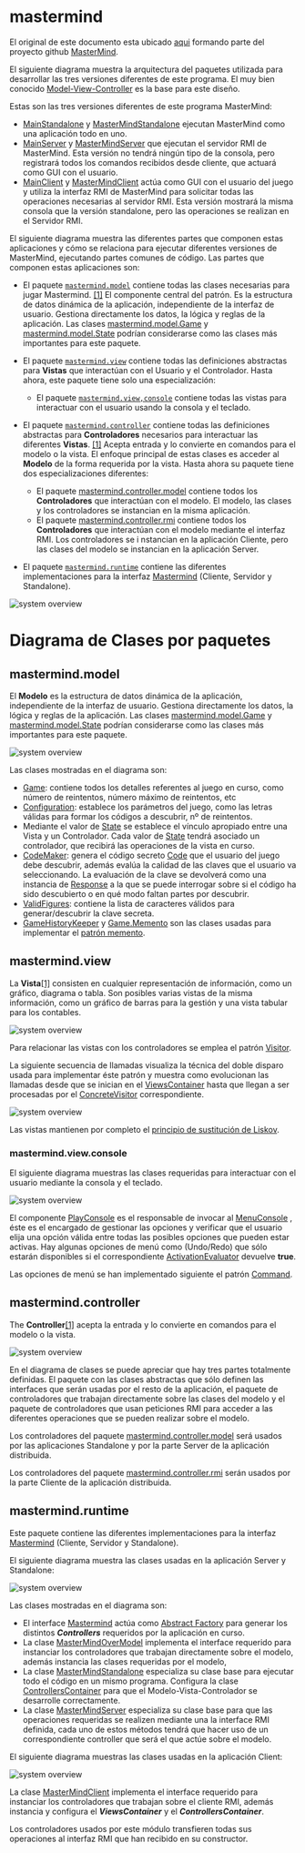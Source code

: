 # mastermind

El original de este documento esta ubicado [aqui](https://github.com/ciscoruiz/mastermind/blob/distributed/README.md) 
formando parte del proyecto github [MasterMind](https://github.com/ciscoruiz/mastermind/tree/distributed).

El siguiente diagrama muestra la arquitectura del paquetes utilizada para desarrollar las tres versiones diferentes de este programa. El
muy bien conocido [Model-View-Controller](https://en.wikipedia.org/wiki/Model%E2%80%93view%E2%80%93controller) es la
base para este diseño.

Estas son las tres versiones diferentes de este programa MasterMind:
* [MainStandalone](https://github.com/ciscoruiz/mastermind/blob/distributed/src/com/upm/master/mastermind/MainStandalone.java) 
  y [MasterMindStandalone](https://github.com/ciscoruiz/mastermind/blob/distributed/src/com/upm/master/mastermind/runtime/MasterMindStandalone.java) 
  ejecutan MasterMind como una aplicación todo en uno.
* [MainServer](https://github.com/ciscoruiz/mastermind/blob/distributed/src/com/upm/master/mastermind/MainServer.java) 
  y [MasterMindServer](https://github.com/ciscoruiz/mastermind/blob/distributed/src/com/upm/master/mastermind/runtime/MasterMindServer.java) 
  que ejecutan el servidor RMI de MasterMind. Esta versión no tendrá ningún tipo de la consola, pero registrará todos 
  los comandos recibidos desde cliente, que actuará como GUI con el usuario.
* [MainClient](https://github.com/ciscoruiz/mastermind/blob/distributed/src/com/upm/master/mastermind/MainClient.java) 
  y [MasterMindClient](https://github.com/ciscoruiz/mastermind/blob/distributed/src/com/upm/master/mastermind/runtime/MasterMindClient.java) 
  actúa como GUI con el usuario del juego y utiliza la interfaz RMI de MasterMind para solicitar todas las operaciones 
  necesarias al servidor RMI. Esta versión mostrará la misma consola que la versión standalone, pero las operaciones se 
  realizan en el Servidor RMI.

El siguiente diagrama muestra las diferentes partes que componen estas aplicaciones y cómo se relaciona para ejecutar 
diferentes versiones de MasterMind, ejecutando partes comunes de código. Las partes que componen estas aplicaciones son:

* El paquete [`mastermind.model`](#mastermindmodel) contiene todas las clases necesarias para jugar Mastermind. [[1]](https://en.wikipedia.org/wiki/Model%E2%80%93view%E2%80%93controller)
  El componente central del patrón. Es la estructura de datos dinámica de la aplicación, independiente de la interfaz 
  de usuario. Gestiona directamente los datos, la lógica y reglas de la aplicación. Las clases [mastermind.model.Game](https://github.com/ciscoruiz/mastermind/blob/distributed/src/com/upm/master/mastermind/model/Game.java)
  y [mastermind.model.State](https://github.com/ciscoruiz/mastermind/blob/distributed/src/com/upm/master/mastermind/model/State.java) 
  podrían considerarse como las clases más importantes para este paquete.

* El paquete [`mastermind.view`](#mastermindview) contiene todas las definiciones abstractas para **Vistas** que interactúan con el Usuario
  y el Controlador.  Hasta ahora, este paquete tiene solo una especialización:
  * El paquete [`mastermind.view,console`](#mastermindviewconsole) contiene todas las vistas para interactuar con el usuario usando la consola y el teclado.

* El paquete [`mastermind.controller`](#mastermindcontroller)  contiene todas las definiciones abstractas para **Controladores** necesarios para interactuar
  las diferentes **Vistas**. [[1]](https://en.wikipedia.org/wiki/Model%E2%80%93view%E2%80%93controller) Acepta entrada y
  lo convierte en comandos para el modelo o la vista. El enfoque principal de estas clases es acceder al **Modelo** de la 
  forma requerida por la vista. Hasta ahora su paquete tiene dos especializaciones diferentes:
  * El paquete [mastermind.controller.model](https://github.com/ciscoruiz/mastermind/tree/distributed/src/com/upm/master/mastermind/controller/model) 
    contiene todos los **Controladores** que interactúan con el modelo. El modelo, las clases y los controladores se 
    instancian en la misma aplicación.
  * El paquete [mastermind.controller.rmi](https://github.com/ciscoruiz/mastermind/tree/distributed/src/com/upm/master/mastermind/controller/rmi) 
    contiene todos los **Controladores** que interactúan con el modelo mediante el interfaz RMI. Los controladores se i
    nstancian en la aplicación Cliente, pero las clases del modelo se instancian en la aplicación Server.

* El paquete [`mastermind.runtime`](#mastermindruntime) contiene las diferentes implementaciones para la interfaz [Mastermind](https://github.com/ciscoruiz/mastermind/blob/distributed/src/com/upm/master/mastermind/MasterMind.java)
  (Cliente, Servidor y Standalone).
 
![system overview](http://www.plantuml.com/plantuml/proxy?cache=no&src=https://raw.githubusercontent.com/ciscoruiz/mastermind/distributed/doc/arquitectura.puml)

# Diagrama de Clases por paquetes

## mastermind.model

El **Modelo** es la estructura de datos dinámica de la aplicación, independiente de la interfaz de usuario. Gestiona 
directamente los datos, la lógica y reglas de la aplicación. Las clases [mastermind.model.Game](https://github.com/ciscoruiz/mastermind/blob/distributed/src/com/upm/master/mastermind/model/Game.java) 
y [mastermind.model.State](https://github.com/ciscoruiz/mastermind/blob/distributed/src/com/upm/master/mastermind/model/State.java) 
podrían considerarse como las clases más importantes para este paquete.

![system overview](http://www.plantuml.com/plantuml/proxy?cache=no&src=https://raw.githubusercontent.com/ciscoruiz/mastermind/distributed/doc/mastermind.model.puml)

Las clases mostradas en el diagrama son:
* [Game](https://github.com/ciscoruiz/mastermind/blob/distributed/src/com/upm/master/mastermind/model/Game.java): contiene 
  todos los detalles referentes al juego en curso, como número de reintentos, número máximo de reintentos, etc
* [Configuration](https://github.com/ciscoruiz/mastermind/blob/distributed/src/com/upm/master/mastermind/model/Configuration.java): 
  establece los parámetros del juego, como las letras válidas para formar los códigos a descubrir, nº de reintentos.
* Mediante el valor de [State](https://github.com/ciscoruiz/mastermind/blob/distributed/src/com/upm/master/mastermind/model/State.java) 
  se establece el vínculo apropiado entre una Vista y un Controlador. Cada valor de [State](https://github.com/ciscoruiz/mastermind/blob/distributed/src/com/upm/master/mastermind/model/State.java)
  tendrá asociado un controlador, que recibirá las operaciones de la vista en curso.
* [CodeMaker](https://github.com/ciscoruiz/mastermind/blob/distributed/src/com/upm/master/mastermind/model/CodeMaker.java): 
  genera el código secreto [Code](https://github.com/ciscoruiz/mastermind/blob/distributed/src/com/upm/master/mastermind/model/Code.java) 
  que el usuario del juego debe descubrir, además evalúa la calidad de las claves  que el usuario va seleccionando. 
  La evaluación de la clave se devolverá como una instancia de [Response](https://github.com/ciscoruiz/mastermind/blob/distributed/src/com/upm/master/mastermind/model/Response.java)
  a la que se puede interrogar sobre si el código ha sido descubierto o en qué modo faltan partes por descubrir.
* [ValidFigures](https://github.com/ciscoruiz/mastermind/blob/distributed/src/com/upm/master/mastermind/model/ValidFigures.java): 
  contiene la lista de caracteres válidos para generar/descubrir la clave secreta.   
* [GameHistoryKeeper](https://github.com/ciscoruiz/mastermind/blob/distributed/src/com/upm/master/mastermind/model/GameHistoryKeeper.java)
  y [Game.Memento](https://github.com/ciscoruiz/mastermind/blob/ead474cbbe7370310082ae1a40787709aa77bb1d/src/com/upm/master/mastermind/model/Game.java#L9) 
  son las clases usadas para implementar el [patrón memento](https://en.wikipedia.org/wiki/Memento_pattern).

## mastermind.view

La **Vista**[[1]](https://en.wikipedia.org/wiki/Model%E2%80%93view%E2%80%93controller) consisten en cualquier representación 
de información, como un gráfico, diagrama o tabla. Son posibles varias vistas de la misma información, como un gráfico de 
barras para la gestión y una vista tabular para los contables. 

![system overview](http://www.plantuml.com/plantuml/proxy?cache=no&src=https://raw.githubusercontent.com/ciscoruiz/mastermind/distributed/doc/mastermind.view.puml)

Para relacionar las vistas con los controladores se emplea el patrón [Visitor](https://en.wikipedia.org/wiki/Visitor_pattern). 

La siguiente secuencia de llamadas visualiza la técnica del doble disparo usada para implementar éste patrón y muestra 
como evolucionan las llamadas desde que se inician en el [ViewsContainer](https://github.com/ciscoruiz/mastermind/blob/distributed/src/com/upm/master/mastermind/view/ViewsContainer.java) 
hasta que llegan a ser procesadas por el [ConcreteVisitor](https://github.com/ciscoruiz/mastermind/blob/distributed/src/com/upm/master/mastermind/controller/ControllerVisitor.java) 
correspondiente.

![system overview](http://www.plantuml.com/plantuml/proxy?cache=no&src=https://raw.githubusercontent.com/ciscoruiz/mastermind/distributed/doc/mastermind.visitor.puml)

Las vistas mantienen por completo el [principio de sustitución de Liskov](https://en.wikipedia.org/wiki/Liskov_substitution_principle).

### mastermind.view.console

El siguiente diagrama muestras las clases requeridas para interactuar con el usuario mediante la consola y el teclado.

![system overview](http://www.plantuml.com/plantuml/proxy?cache=no&src=https://raw.githubusercontent.com/ciscoruiz/mastermind/distributed/doc/mastermind.view.menu.puml)

El componente [PlayConsole](https://github.com/ciscoruiz/mastermind/blob/distributed/src/com/upm/master/mastermind/view/console/PlayConsole.java) 
es el responsable de invocar al [MenuConsole](https://github.com/ciscoruiz/mastermind/blob/distributed/src/com/upm/master/mastermind/view/console/menu/MenuConsole.java)
, éste es el encargado de gestionar las opciones y verificar que el usuario elija una opción válida entre todas las posibles 
opciones que pueden estar activas. Hay algunas opciones de menú como (Undo/Redo) que sólo estarán disponibles si el 
correspondiente [ActivationEvaluator](https://github.com/ciscoruiz/mastermind/blob/ead474cbbe7370310082ae1a40787709aa77bb1d/src/com/upm/master/mastermind/view/console/menu/Command.java#L7)
devuelve **true**.

Las opciones de menú se han implementado siguiente el patrón [Command](https://en.wikipedia.org/wiki/Command_pattern).

## mastermind.controller

The **Controller**[[1]](https://en.wikipedia.org/wiki/Model%E2%80%93view%E2%80%93controller) acepta la entrada y lo convierte 
en comandos para el modelo o la vista.

![system overview](http://www.plantuml.com/plantuml/proxy?cache=no&src=https://raw.githubusercontent.com/ciscoruiz/mastermind/distributed/doc/mastermind.controller.puml)

En el diagrama de clases se puede apreciar que hay tres partes totalmente definidas. El paquete con las clases abstractas 
que sólo definen las interfaces que serán usadas por el resto de la aplicación, el paquete de controladores que trabajan
directamente sobre las clases del modelo y el paquete de controladores que usan peticiones RMI para acceder a las diferentes
operaciones que se pueden realizar sobre el modelo.

Los controladores del paquete [mastermind.controller.model](https://github.com/ciscoruiz/mastermind/tree/distributed/src/com/upm/master/mastermind/controller/model) 
será usados por las aplicaciones Standalone y por la parte Server de la aplicación distribuida. 

Los controladores del paquete [mastermind.controller.rmi](https://github.com/ciscoruiz/mastermind/tree/distributed/src/com/upm/master/mastermind/controller/rmi) 
serán usados por la parte Cliente de la aplicación distribuida.

## mastermind.runtime

Este paquete contiene las diferentes implementaciones para la interfaz [Mastermind](https://github.com/ciscoruiz/mastermind/blob/distributed/src/com/upm/master/mastermind/MasterMind.java) 
(Cliente, Servidor y Standalone).

El siguiente diagrama muestra las clases usadas en la aplicación Server y Standalone:

![system overview](http://www.plantuml.com/plantuml/proxy?cache=no&src=https://raw.githubusercontent.com/ciscoruiz/mastermind/distributed/doc/mastermind.runtime.overmodel.puml)

Las clases mostradas en el diagrama son:
* El interface [Mastermind](https://github.com/ciscoruiz/mastermind/blob/distributed/src/com/upm/master/mastermind/MasterMind.java)
  actúa como [Abstract Factory](https://en.wikipedia.org/wiki/Abstract_factory_pattern#:~:text=The%20abstract%20factory%20pattern%20provides,without%20specifying%20their%20concrete%20classes.)
  para generar los distintos _**Controllers**_ requeridos por la aplicación en curso.
* La clase [MasterMindOverModel](https://github.com/ciscoruiz/mastermind/blob/distributed/src/com/upm/master/mastermind/runtime/MasterMindOverModel.java) 
  implementa el interface requerido para instanciar los controladores que trabajan directamente sobre el modelo, además 
  instancia las clases requeridas por el modelo,
* La clase [MasterMindStandalone](https://github.com/ciscoruiz/mastermind/blob/distributed/src/com/upm/master/mastermind/runtime/MasterMindStandalone.java)
  especializa su clase base para ejecutar todo el código en un mismo programa. Configura la clase [ControllersContainer](https://github.com/ciscoruiz/mastermind/blob/distributed/src/com/upm/master/mastermind/controller/ControllersContainer.java) 
  para que el Modelo-Vista-Controlador se desarrolle correctamente.
* La clase [MasterMindServer](https://github.com/ciscoruiz/mastermind/blob/distributed/src/com/upm/master/mastermind/runtime/MasterMindServer.java)
  especializa su clase base para que las operaciones requeridas se realizen mediante una la interface RMI definida, cada 
  uno de estos métodos tendrá que hacer uso de un correspondiente controller que será el que actúe sobre el modelo.
  
El siguiente diagrama muestras las clases usadas en la aplicación Client:

![system overview](http://www.plantuml.com/plantuml/proxy?cache=no&src=https://raw.githubusercontent.com/ciscoruiz/mastermind/distributed/doc/mastermind.runtime.client.puml)

La clase [MasterMindClient](https://github.com/ciscoruiz/mastermind/blob/distributed/src/com/upm/master/mastermind/runtime/MasterMindClient.java) 
implementa el interface requerido para instanciar los controladores que trabajan sobre el cliente RMI, además instancia 
y configura el _**ViewsContainer**_ y el _**ControllersContainer**_.
  
Los controladores usados por este módulo transfieren todas sus operaciones al interfaz RMI que han recibido en su constructor.